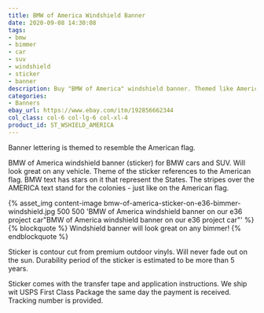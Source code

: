 ```yaml
---
title: BMW of America Windshield Banner
date: 2020-09-08 14:30:08
tags:
- bmw
- bimmer
- car
- suv
- windshield
- sticker
- banner
description: Buy "BMW of America" windshield banner. Themed like American flag. Sticker is available in white and holographic (rainbow) colors.
categories:
- Banners
ebay_url: https://www.ebay.com/itm/192856662344
col_class: col-6 col-lg-6 col-xl-4
product_id: ST_WSHIELD_AMERICA
---
```


Banner lettering is themed to resemble the American flag.

<!-- more -->

BMW of America windshield banner (sticker) for BMW cars and SUV. Will look great on any vehicle. Theme of the sticker references to the American flag. BMW text has stars on it that represent the States. The stripes over the AMERICA text stand for the colonies - just like on the American flag.

{% asset_img content-image bmw-of-america-sticker-on-e36-bimmer-windshield.jpg 500 500 'BMW of America windshield banner on our e36 project car"BMW of America windshield banner on our e36 project car"' %}
{% blockquote %}
Windshield banner will look great on any bimmer!
{% endblockquote %}

Sticker is contour cut from premium outdoor vinyls. Will never fade out on the sun. Durability period of the sticker is estimated to be more than 5 years.

Sticker comes with the transfer tape and application instructions. We ship wit USPS First Class Package the same day the payment is received. Tracking number is provided.
